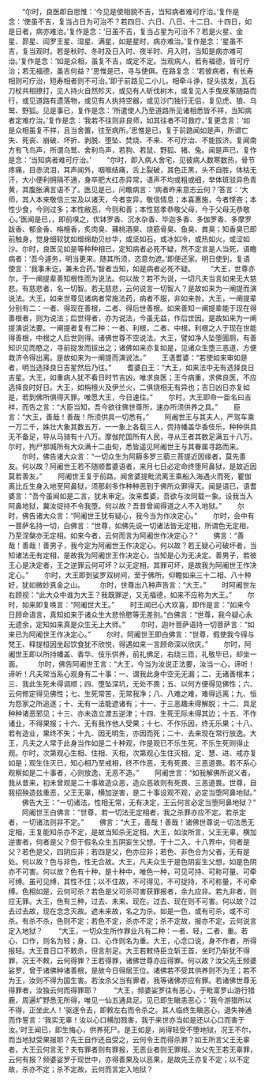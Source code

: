 <!-- { "loadSidebar": true } -->
　　“尔时，良医即自思惟：‘今见是使相貌不吉，当知病者难可疗治。’复作是念：‘使虽不吉，复当占日为可治不？若四日、六日、八日、十二日、十四日，如是日者，病亦难治。’复作是念：‘日虽不吉，复当占星为可治不？若是火星、金星、昴星、阎罗王星、湿星、满星，如是星时，病亦难治。’复作是念：‘星虽不吉，复当观时。若是秋时、冬时及日入时、夜半时、月入时，当知是病亦难可治。’复作是念：‘如是众相，虽复不吉，或定不定。当观病人，若有福德，皆可疗治；若无福德，虽吉何益？’思惟是已，寻与使俱。在路复念：‘若彼病者，有长寿相则可疗治，短寿相者则不可治。’即于前路见二小儿，相牵斗诤，捉头拔发，瓦石刀杖共相撩打，见人持火自然殄灭，或见有人斫伐树木，或复见人手曳皮革随路而行，或见道路有遗落物，或见有人执持空器，或见沙门独行无侣，复见虎、狼、乌鹫、野狐。见是事已，复作是念：‘所遣使人乃至道路所见诸相悉皆不祥，当知病者定难疗治。’复作是念：‘我若不往则非良师，如其往者不可救疗。’复更念言：‘如是众相虽复不祥，且当舍置，往至病所。’思惟是已，复于前路闻如是声，所谓亡失、死丧、崩破、坏折、剥脱、堕坠、焚烧、不来、不可疗治、不能拔济。复闻南方有飞鸟声，所谓乌鹫、舍利鸟声，若狗、若鼠、野狐、猪、兔。闻是声已，复作是念：‘当知病者难可疗治。’
　　“尔时，即入病人舍宅，见彼病人数寒数热，骨节疼痛，目赤流泪，耳声闻外，咽喉结痛，舌上裂破，其色正黑，头不自胜，体枯无汗，大小便利拥隔不通，身卒肥大红赤异常，语声不均或粗或细，举体斑驳异色青黄，其腹胀满言语不了。医见是已，问瞻病言：‘病者昨来意志云何？’答言：‘大师，其人本来敬信三宝及以诸天，今者变异，敬信情息；本喜惠施，今者悭吝；本性少食，今则过多；本性敝恶，今则和善；本性慈孝恭敬父母，今于父母无恭敬心。’医闻是已，，即前嗅之，优钵罗香、沉水杂香、毕迦多香、多伽罗香、多摩罗跋香、郁金香、栴檀香，炙肉臭、蒱桃酒臭、烧筋骨臭、鱼臭、粪臭；知香臭已即前触身，觉身细软犹如缯绵劫贝纱华，或坚如石，或冰如冷，或热如火，或涩如沙。尔时，良医见如是等种种相已，定知病者必死不疑，然不定言是人当死，语瞻病者：‘吾今遽务，明当更来。随其所须，恣意勿遮。’即便还家。明日使到，复语使言：‘我事未讫，兼未合药。’智者当知，如是病者必死不疑。
　　“大王，世尊亦尔，于一阐提辈善知根性而为说法。何以故？若不为说，一切凡夫当言如来无大慈悲。有慈悲者，名一切智。若无慈悲，云何说言一切智人？是故如来为一阐提而演说法。大王，如来世尊见诸病者常施法药，病者不服，非如来咎。大王，一阐提辈分别有二：一者、得现在善根，二者、得后世善根。如来善知一阐提辈能于现在得善根者，则为说法；后世得者，亦为说法，今虽无益，作后世因。是故如来为一阐提演说法要。一阐提者复有二种：一者、利根，二者、中根。利根之人于现在世能得善根，中根之人后世则得。诸佛世尊不空说法。大王，譬如净人坠堕圊厕，有善知识见而愍之，寻前捉发而拔出之；诸佛如来亦复如是，见诸众生堕三恶道，方便救济令得出离。是故如来为一阐提而演说法。”
　　王语耆婆：“若使如来审如是者，明当选择良日吉星然后乃往。”
　　耆婆白王：“大王，如来法中无有选择良日吉星。大王，如重病人犹不看日时节吉凶，唯求良医；王今病重，求佛良医，不应选择良时好日。大王，如栴檀火及伊兰火，二俱烧相无有异也；吉日凶日亦复如是，若到佛所俱得灭罪。唯愿大王，今日速往。”
　　尔时，大王即命一臣名曰吉祥，而告之言：“大臣当知，吾今欲往佛世尊所，速办所须供养之具。”
　　臣言：“大王，善哉！善哉！所须供具一切悉有。”
　　阿阇世王与其夫人，严驾车乘一万二千，姝壮大象其数五万，一一象上各载三人，赍持幡盖华香伎乐，种种供具无不备足，导从马骑有十八万。摩伽陀国所有人民，寻从王者其数足满五十八万。尔时，拘尸那城所有大众满十二由旬，悉皆遥见阿阇世王与其眷属寻路而来。
　　尔时，佛告诸大众言：“一切众生为阿耨多罗三藐三菩提近因缘者，莫先善友。何以故？阿阇世王若不随顺耆婆语者，来月七日必定命终堕阿鼻狱，是故近因莫若善友。”
　　阿阇世王复于前路，闻舍婆提毗流离王乘船入海遇火而死，瞿伽离比丘生身入地至阿鼻狱，须那刹多作种种恶到于佛所众罪得灭。闻是语已，语耆婆言：“吾今虽闻如是二言，犹未审定。汝来耆婆，吾欲与汝同载一象。设我当入阿鼻地狱，冀汝捉持不令我堕。何以故？吾昔曾闻得道之人不入地狱。”
　　尔时，佛告诸大众言：“阿阇世王犹有疑心，我今当为作决定心。”
　　尔时，会中有一菩萨名持一切，白佛言：“世尊，如佛先说一切诸法皆无定相，所谓色无定相，乃至涅槃亦无定相。如来今者，云何而言为阿阇世作决定心？”
　　佛言：“善哉！善哉！善男子，我今定为阿阇世王作决定心。何以故？若王疑心可破坏者，当知诸法无有定相，是故我为阿阇世王作决定心，当知是心为无决定。善男子，若彼王心是决定者，王之逆罪云何可坏？以无定相，其罪可坏，是故我为阿阇世王作决定心。”
　　尔时，大王即到娑罗双树间，至于佛所，仰瞻如来三十二相、八十种好，犹如微妙真金之山。
　　尔时，世尊出八种声告言：“大王。”
　　时阿阇世左右顾视：“此大众中谁为大王？我既罪逆，又无福德，如来不应称为大王。”
　　尔时，如来即复唤言：“阿阇世大王。”
　　时王闻已心大欢喜，即作是言：“如来今日顾命语言，真知如来于诸众生大悲怜愍等无差别。”白佛言：“世尊，我今疑心永无遗余，定知如来真是众生无上大师。”
　　尔时，迦叶菩萨语持一切菩萨言：“如来已为阿阇世王作决定心。”
　　尔时，阿阇世王即白佛言：“世尊，假使我今得与梵王、释提桓因坐起饮食犹不欣悦，得遇如来一言顾命深以欣庆。”
　　尔时，阿阇世王即以所持幡盖、香华、伎乐供养，前礼佛足，右绕三匝，礼敬毕已，却坐一面。
　　尔时，佛告阿阇世王言：“大王，今当为汝说正法要，汝当一心，谛听！谛听！凡夫常当系心观身有二十事：一、谓我此身中空无无漏；二、无诸善根本；三、我此生死未得调顺；四、堕坠深坑，无处不畏；五、以何方便得见佛性；六、云何修定得见佛性；七、生死常苦，无常我净；八、八难之难，难得远离；九、恒为怨家之所追逐；十、无有一法能遮诸有；十一、于三恶趣未得解脱；十二、具足种种诸恶邪见；十三、亦未造立渡五逆津；十四、生死无际未得其边；十五、不作诸业，不得果报；十六、无有我作他人受果；十七、不作乐因，终无乐果；十八、若有造业，果终不失；十九、因无明生，亦因而死；二十、去来现在常行放逸。大王，凡夫之人常于此身当作如是二十种观，作是观已不乐生死，不乐生死则得止观。尔时，次第观心生相、住相、灭相，次第观心生住灭相，定、慧、进、戒亦复如是；观生住灭已，知心相乃至戒相，终不作恶，无有死畏、三恶道畏。若不系心观察如是二十事者，心则放逸，无恶不造。”
　　阿阇世言：“如我解佛所说义者，我从昔来，初未曾观是二十事故造众恶，造众恶故则有死畏、三恶道畏。世尊，自我招殃造兹重恶，父王无辜，横加逆害，是二十事设观不观，必定当堕阿鼻地狱。”
　　佛告大王：“一切诸法，性相无常，无有决定，王云何言必定当堕阿鼻地狱？”
　　阿阇世王白佛言：“世尊，若一切法无定相者，我之杀罪亦应不定。若杀定者，一切诸法则非不定。”
　　佛言：“大王，善哉！善哉！诸佛世尊说一切法悉无定相，王复能知杀亦不定，是故当知杀无定相。大王，如汝所言，父王无辜，横加逆害者，何者是父？但于假名众生五阴妄生父想。于十二入、十八界中，何者是父？若色是父，四阴应非；若四是父，色亦应非；若色、非色合为父者，无有是处。何以故？色与非色，性无合故。大王，凡夫众生于是色阴妄生父想，如是色阴亦不可害。何以故？色有十种，是十种中，唯色一种，可见可持、可称可量、可牵可缚。虽可见缚，其性不住；以不住故，不可得见，不可捉持，不可称量，不可牵缚。色相如是，云何可杀？若色是父可杀可害获罪报者，余九应非。若九非者，则应无罪。大王，色有三种，过去、未来、现在。过去、现在则不可害。何以故？过去过去故，现在念念灭故。遮未来故，名之为杀。如是一色，或有可杀，或不可杀。有杀不杀，色则不定；若色不定，杀亦不定；杀不定故，报亦不定，云何说言定入地狱？
　　“大王，一切众生所作罪业凡有二种：一者、轻，二者、重。若心、口作，则名为轻；身、口、心作则名为重。大王，心念口说，身不作者，所得报轻。大王昔日口不敕杀，但言刖足。大王若敕侍臣立斩王首，坐时乃斩犹不得罪，况王不敕，云何得罪？王若得罪，诸佛世尊亦应得罪。何以故？汝父先王频婆娑罗，曾于诸佛种诸善根，是故今日得居王位。诸佛若不受其供养则不为王；若不为王，汝则不得为国生害。若汝杀父当有罪者，我等诸佛亦应有罪。若诸佛世尊无得罪者，汝独云何而得罪耶？
　　“大王，频婆娑罗往有恶心，于毗富罗山游行猎鹿，周遍圹野悉无所得，唯见一仙五通具足。见已即生瞋恚恶心：‘我今游猎所以不得，正坐此人！’驱逐令去，即敕左右而令杀之。其人临终生瞋恶心，退失神通而作誓言：‘我实无辜！汝以心口横加戮害，我于来世亦当如是还以心口而害于汝。’时王闻已，即生悔心，供养死尸。是王如是，尚得轻受不堕地狱，况王不尔，而当地狱受果报耶？先王自作还自受之，云何令王而得杀罪？如王所言父王无辜者，大王云何言无？夫有罪者则有罪报，无恶业者则无罪报。汝父先王若无辜罪，云何有报？频婆娑罗于现世中，亦得善果及以恶果，是故先王亦复不定；以不定故，杀亦不定；杀不定故，云何而言定入地狱？
